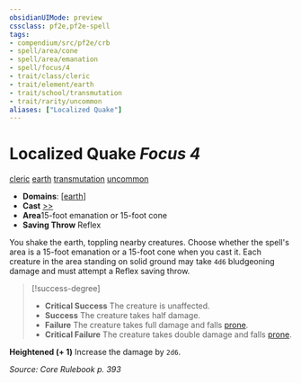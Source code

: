 ```yaml
---
obsidianUIMode: preview
cssclass: pf2e,pf2e-spell
tags:
- compendium/src/pf2e/crb
- spell/area/cone
- spell/area/emanation
- spell/focus/4
- trait/class/cleric
- trait/element/earth
- trait/school/transmutation
- trait/rarity/uncommon
aliases: ["Localized Quake"]
---
```

# Localized Quake *Focus 4*   
[cleric](rules/traits/cleric.md)  [earth](earth.md)  [transmutation](transmutation.md)  [uncommon](uncommon.md)  

- **Domains**: [[earth](../domains.md#Earth)]
- **Cast** [>>](chapter-9-playing-the-game.md#Actions "Two-Action") 
- **Area**15-foot emanation or 15-foot cone
- **Saving Throw** Reflex

You shake the earth, toppling nearby creatures. Choose whether the spell's area is a 15-foot emanation or a 15-foot cone when you cast it. Each creature in the area standing on solid ground may take `4d6` bludgeoning damage and must attempt a Reflex saving throw.

> [!success-degree] 
> - **Critical Success** The creature is unaffected.
> - **Success** The creature takes half damage.
> - **Failure** The creature takes full damage and falls [prone](conditions.md#Prone).
> - **Critical Failure** The creature takes double damage and falls [prone](conditions.md#Prone).

**Heightened (+ 1)** Increase the damage by `2d6`.

*Source: Core Rulebook p. 393*